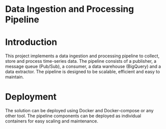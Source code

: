 # Data Ingestion and Processing Pipeline


# Introduction
This project implements a data ingestion and processing pipeline to collect, store and process time-series data. The pipeline consists of a publisher, a message queue (Pub/Sub), a consumer, a data warehouse (BigQuery) and a data extractor. The pipeline is designed to be scalable, efficient and easy to maintain.

# Deployment
The solution can be deployed using Docker and Docker-compose or any other tool. The pipeline components can be deployed as individual containers for easy scaling and maintenance.
